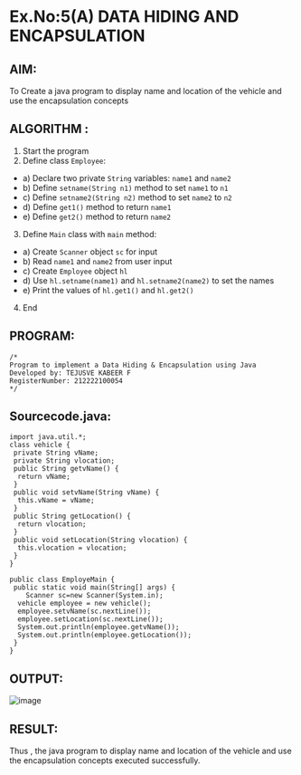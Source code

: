 # Ex.No:5(A)  DATA HIDING AND ENCAPSULATION
## AIM:
To Create a java program to display name and location of the vehicle and use the encapsulation concepts

## ALGORITHM :
1.  Start the program
2.	Define class `Employee`:
-	a) Declare two private `String` variables: `name1` and `name2`
-	b) Define `setname(String n1)` method to set `name1` to `n1`
-	c) Define `setname2(String n2)` method to set `name2` to `n2`
-	d) Define `get1()` method to return `name1`
-	e) Define `get2()` method to return `name2`
3.	Define `Main` class with `main` method:
-	a) Create `Scanner` object `sc` for input
-	b) Read `name1` and `name2` from user input
-	c) Create ` Employee ` object `hl`
-	d) Use `hl.setname(name1)` and `hl.setname2(name2)` to set the names
-	e) Print the values of `hl.get1()` and `hl.get2()`
4.	End

## PROGRAM:
 ```
/*
Program to implement a Data Hiding & Encapsulation using Java
Developed by: TEJUSVE KABEER F
RegisterNumber: 212222100054
*/
```

## Sourcecode.java:
```
import java.util.*;
class vehicle {
 private String vName;
 private String vlocation;
 public String getvName() {
  return vName;
 }
 public void setvName(String vName) {
  this.vName = vName;
 }
 public String getLocation() {
  return vlocation;
 }
 public void setLocation(String vlocation) {
  this.vlocation = vlocation;
 }
}

public class EmployeMain {
 public static void main(String[] args) {
    Scanner sc=new Scanner(System.in);
  vehicle employee = new vehicle();
  employee.setvName(sc.nextLine());
  employee.setLocation(sc.nextLine());
  System.out.println(employee.getvName());
  System.out.println(employee.getLocation());
 }
}
```

## OUTPUT:

![image](https://github.com/user-attachments/assets/96f1a565-1508-431c-8bb2-0e108ce13dd3)


## RESULT:
Thus , the  java program to display name and location of the vehicle and use the encapsulation concepts executed successfully.
